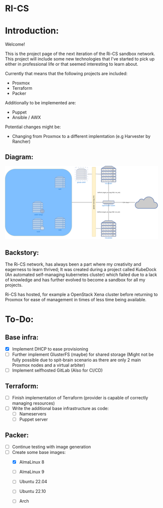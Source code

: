 # RI-CS

# Introduction:
Welcome!

This is the project page of the next iteration of the Ri-CS sandbox network.
This project will include some new technologies that I've started to pick up either in professional life or that seemed interesting to learn about.

Currently that means that the following projects are included:
- Proxmox
- Terraform
- Packer

Additionally to be implemented are:
- Puppet
- Ansible / AWX

Potential changes might be:
- Changing from Proxmox to a different implemtation (e.g Harvester by Rancher)

## Diagram:

![RI-CS Network](misc/rics.drawio.png)

## Backstory:
The Ri-CS network, has always been a part where my creativity and eagerness to learn thrived;
It was created during a project called KubeDock (An automated self-managing kubernetes cluster) which failed due to a lack of knowledge and has further evolved to become a sandbox for all my projects.

Ri-CS has hosted, for example a OpenStack Xena cluster before returning to Proxmox for ease of management in times of less time being available.

# To-Do:
## Base infra:
- [x] Implement DHCP to ease provisioning
- [ ] Further implement GlusterFS (maybe) for shared storage (Might not be fully possible due to spit-brain scenario as there are only 2 main Proxmox nodes and a virtual arbiter)
- [ ] Implement selfhosted GitLab (Also for CI/CD)

## Terraform:
- [ ] Finish implementation of Terraform (provider is capable of correctly managing resources)
- [ ] Write the additional base infrastructure as code:
    - [ ] Nameservers
    - [ ] Puppet server

## Packer:
- [ ] Continue testing with image generation
- [ ] Create some base images:
    - [x] AlmaLinux 8
    - [ ] AlmaLinux 9
    - [ ] Ubuntu 22.04
    - [ ] Ubuntu 22.10
    - [ ] Arch


